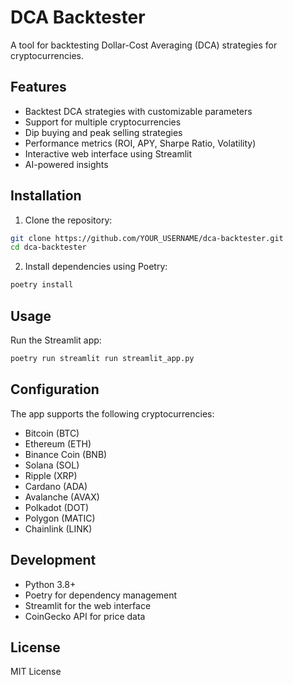 # DCA Backtester

A tool for backtesting Dollar-Cost Averaging (DCA) strategies for cryptocurrencies.

## Features

- Backtest DCA strategies with customizable parameters
- Support for multiple cryptocurrencies
- Dip buying and peak selling strategies
- Performance metrics (ROI, APY, Sharpe Ratio, Volatility)
- Interactive web interface using Streamlit
- AI-powered insights

## Installation

1. Clone the repository:
```bash
git clone https://github.com/YOUR_USERNAME/dca-backtester.git
cd dca-backtester
```

2. Install dependencies using Poetry:
```bash
poetry install
```

## Usage

Run the Streamlit app:
```bash
poetry run streamlit run streamlit_app.py
```

## Configuration

The app supports the following cryptocurrencies:
- Bitcoin (BTC)
- Ethereum (ETH)
- Binance Coin (BNB)
- Solana (SOL)
- Ripple (XRP)
- Cardano (ADA)
- Avalanche (AVAX)
- Polkadot (DOT)
- Polygon (MATIC)
- Chainlink (LINK)

## Development

- Python 3.8+
- Poetry for dependency management
- Streamlit for the web interface
- CoinGecko API for price data

## License

MIT License 